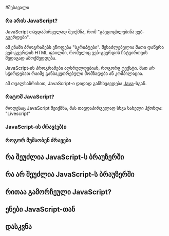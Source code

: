#შესავალი

### რა არის JavaScript?
JavaScript თავდაპირველად შეიქმნა, რომ "გაეცოცხლებინა ვებ-გვერდები".

ამ ენაში პროგრამებს ეწოდება "სკრიპტები". შესაძლებელია მათი დაწერა ვებ-გვერდის HTML ფაილში, რომელიც ვებ-გვერდის ჩატვირთვის შედაგად ამოქმედდება.

JavaScript-ის პროგრამები აღსრულდებიან, როგორც ტექსტი. მათ არ სჭირდებათ რაიმე განსაკუთრებული მომზადება ან კომპილაცია.

ამ თვალსაზრისით, JavaScript-ი დიდად განსხვავდება [Java](https://ka.wikipedia.org/wiki/%E1%83%AF%E1%83%90%E1%83%95%E1%83%90_(%E1%83%9E%E1%83%A0%E1%83%9D%E1%83%92%E1%83%A0%E1%83%90%E1%83%9B%E1%83%98%E1%83%A0%E1%83%94%E1%83%91%E1%83%98%E1%83%A1_%E1%83%94%E1%83%9C%E1%83%90))-სგან.
### რატომ JavaScript?
როდესაც JavaScript შეიქმნა, მას თავდაპირველად სხვა სახელი ჰქონდა: "Livescript"
### JavaScript-ის ძრავ(ებ)ი

### როგორ მუშაობენ ძრავები

## რა შეუძლია JavaScript-ს ბრაუზერში

## რა არ შეუძლია JavaScript-ს ბრაუზერში

## რითაა გამორჩეული JavaScript?

## ენები JavaScript-თან

## დასკვნა

